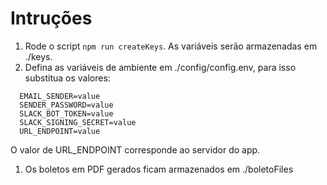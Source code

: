 # Intruções

1. Rode o script ```npm run createKeys```. As variáveis serão armazenadas em ./keys.
2. Defina as variáveis de ambiente em ./config/config.env, para isso substitua os valores:
  ```
    EMAIL_SENDER=value
    SENDER_PASSWORD=value
    SLACK_BOT_TOKEN=value
    SLACK_SIGNING_SECRET=value
    URL_ENDPOINT=value
  ```
  O valor de URL_ENDPOINT corresponde ao servidor do app.
1. Os boletos em PDF gerados ficam armazenados em ./boletoFiles
